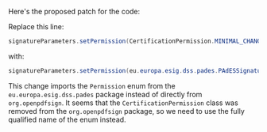 Here's the proposed patch for the code:

Replace this line:
```java
signatureParameters.setPermission(CertificationPermission.MINIMAL_CHANGES_PERMITTED);
```
with:
```java
signatureParameters.setPermission(eu.europa.esig.dss.pades.PAdESSignatureParameters.Permission.MINIMAL_CHANGES_PERMITTED);
```
This change imports the `Permission` enum from the `eu.europa.esig.dss.pades` package instead of directly from `org.openpdfsign`. It seems that the `CertificationPermission` class was removed from the `org.openpdfsign` package, so we need to use the fully qualified name of the enum instead.